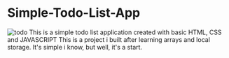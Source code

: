 # Simple-Todo-List-App
![todo](./assets/img/Screenshot-1.png=2)
This is a simple todo list application created with basic HTML, CSS and JAVASCRIPT
This is a project i built after learning arrays and local storage.
It's simple i know, but well, it's a start.
